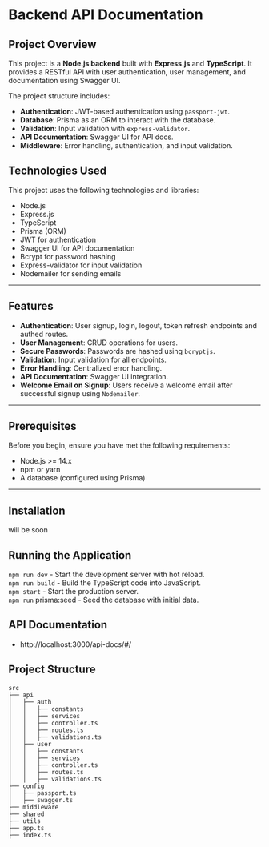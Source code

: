# Backend API Documentation

## Project Overview

This project is a **Node.js backend** built with **Express.js** and **TypeScript**. It provides a RESTful API with user authentication, user management, and documentation using Swagger UI.

The project structure includes:

- **Authentication**: JWT-based authentication using `passport-jwt`.
- **Database**: Prisma as an ORM to interact with the database.
- **Validation**: Input validation with `express-validator`.
- **API Documentation**: Swagger UI for API docs.
- **Middleware**: Error handling, authentication, and input validation.

## Technologies Used

This project uses the following technologies and libraries:

- Node.js
- Express.js
- TypeScript
- Prisma (ORM)
- JWT for authentication
- Swagger UI for API documentation
- Bcrypt for password hashing
- Express-validator for input validation
- Nodemailer for sending emails

---

## Features

- **Authentication**: User signup, login, logout, token refresh endpoints and authed routes.
- **User Management**: CRUD operations for users.
- **Secure Passwords**: Passwords are hashed using `bcryptjs`.
- **Validation**: Input validation for all endpoints.
- **Error Handling**: Centralized error handling.
- **API Documentation**: Swagger UI integration.    
- **Welcome Email on Signup**: Users receive a welcome email after successful signup using `Nodemailer`.

---

## Prerequisites

Before you begin, ensure you have met the following requirements:

- Node.js >= 14.x
- npm or yarn
- A database (configured using Prisma)

---

## Installation

will be soon

## Running the Application

`npm run dev` - Start the development server with hot reload.     
`npm run build` -	Build the TypeScript code into JavaScript.      
`npm start` -	Start the production server.        
`npm run` prisma:seed	- Seed the database with initial data.

## API Documentation

- http://localhost:3000/api-docs/#/


## Project Structure

```arduino 
src
├── api
│   ├── auth
│   │   ├── constants
│   │   ├── services
│   │   ├── controller.ts
│   │   ├── routes.ts
│   │   ├── validations.ts
│   ├── user
│   │   ├── constants
│   │   ├── services
│   │   ├── controller.ts
│   │   ├── routes.ts
│   │   ├── validations.ts
├── config
│   ├── passport.ts
│   ├── swagger.ts
├── middleware
├── shared
├── utils
├── app.ts
├── index.ts
```